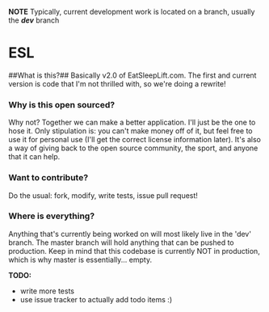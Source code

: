 **NOTE** Typically, current development work is located on a branch, usually the ***dev*** branch

ESL
===

##What is this?##
Basically v2.0 of EatSleepLift.com. The first and current version is code that I'm not thrilled with, so we're doing a rewrite!

### Why is this open sourced? ###
Why not? Together we can make a better application. I'll just be the one to hose it. Only stipulation is: you can't make money off of it, but feel free to use it for personal use (I'll get the correct license information later). It's also a way of giving back to the open source community, the sport, and anyone that it can help.

### Want to contribute? ###
Do the usual: fork, modify, write tests, issue pull request!

### Where is everything? ###
Anything that's currently being worked on will most likely live in the 'dev' branch. The master branch will hold anything that can be pushed to production. Keep in mind that this codebase is currently NOT in production, which is why master is essentially... empty.

**TODO:**
- write more tests
- use issue tracker to actually add todo items :)
